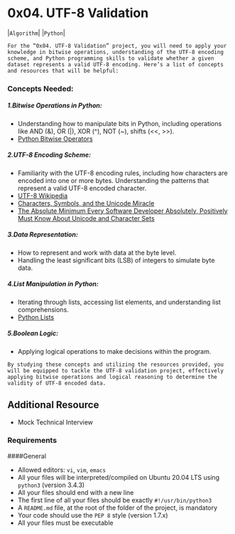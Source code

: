 # 0x04. UTF-8 Validation

 |`Algorithm`|  |`Python`|

`For the “0x04. UTF-8 Validation” project, you will need to apply your knowledge in bitwise operations, understanding of the UTF-8 encoding scheme, and Python programming skills to validate whether a given dataset represents a valid UTF-8 encoding. Here’s a list of concepts and resources that will be helpful:`

### Concepts Needed:

##### 1.Bitwise Operations in Python:
+ Understanding how to manipulate bits in Python, including operations like AND (&), OR (|), XOR (^), NOT (~), shifts (<<, >>).
+ [Python Bitwise Operators](https://intranet.alxswe.com/rltoken/BslyYNZlXdyxW3_b0WNOcg)

##### 2.UTF-8 Encoding Scheme:
+ Familiarity with the UTF-8 encoding rules, including how characters are encoded into one or more bytes.
Understanding the patterns that represent a valid UTF-8 encoded character.
+ [UTF-8 Wikipedia](https://intranet.alxswe.com/rltoken/oqFi6P1hNvp9aSuNv---IQ)
+ [Characters, Symbols, and the Unicode Miracle](https://intranet.alxswe.com/rltoken/d--jVK8sBSlhkosu7pFzdw)
+ [The Absolute Minimum Every Software Developer Absolutely, Positively Must Know About Unicode and Character Sets](https://intranet.alxswe.com/rltoken/9EwaXVds22dSK3IvF5nNCA)

##### 3.Data Representation:
- How to represent and work with data at the byte level.
- Handling the least significant bits (LSB) of integers to simulate byte data.

##### 4.List Manipulation in Python:
+ Iterating through lists, accessing list elements, and understanding list comprehensions.
+ [Python Lists](https://intranet.alxswe.com/rltoken/TaN91MgmOL80GeOGvmldIw)

##### 5.Boolean Logic:
- Applying logical operations to make decisions within the program.


 `By studying these concepts and utilizing the resources provided, you will be equipped to tackle the UTF-8 validation project, effectively applying bitwise operations and logical reasoning to determine the validity of UTF-8 encoded data.`

## Additional Resource
- Mock Technical Interview

### Requirements
####General
- Allowed editors: `vi`, `vim`, `emacs`
- All your files will be interpreted/compiled on Ubuntu 20.04 LTS using `python3` (version 3.4.3)
- All your files should end with a new line
- The first line of all your files should be exactly `#!/usr/bin/python3`
- A `README.md` file, at the root of the folder of the project, is mandatory
- Your code should use the `PEP 8` style (version 1.7.x)
- All your files must be executable

